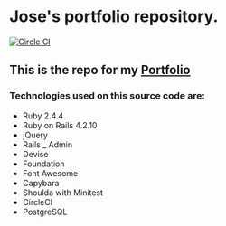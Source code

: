 # Jose's portfolio repository.
[![Circle CI](https://circleci.com/gh/JoseChirivella14/portfolio-rails/tree/master.svg?style=svg)](https://circleci.com/gh/JoseChirivella14/portfolio-rails/tree/master)

## This is the repo for my [Portfolio](https://www.jchirivella.com/)

### Technologies used on this source code are:
* Ruby 2.4.4
* Ruby on Rails 4.2.10
* jQuery
* Rails _ Admin
* Devise
* Foundation
* Font Awesome
* Capybara
* Shoulda with Minitest
* CircleCI
* PostgreSQL
